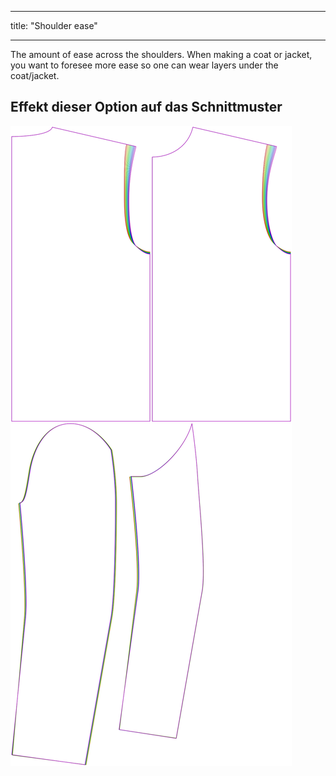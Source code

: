 - - -
title: "Shoulder ease"
- - -

The amount of ease across the shoulders. When making a coat or jacket, you want to foresee more ease so one can wear layers under the coat/jacket.

## Effekt dieser Option auf das Schnittmuster

![This image shows the effect of this option by superimposing several variants that have a different value for this option](bent_shoulderease_sample.svg "Effect of this option on the pattern")
